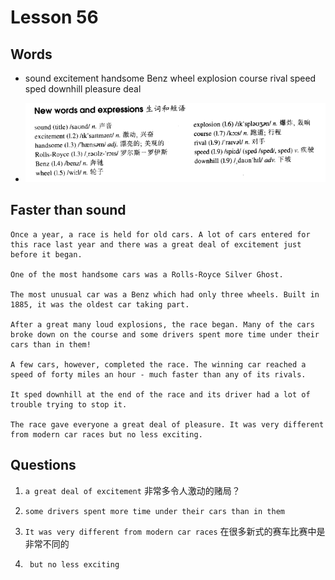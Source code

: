 # Lesson 56

## Words

- sound excitement handsome Benz wheel explosion course rival speed sped downhill pleasure deal

- ![Words](../../../Images/Part2/06/words-56.png)

## Faster than sound

```
Once a year, a race is held for old cars. A lot of cars entered for this race last year and there was a great deal of excitement just before it began.

One of the most handsome cars was a Rolls-Royce Silver Ghost.

The most unusual car was a Benz which had only three wheels. Built in 1885, it was the oldest car taking part.

After a great many loud explosions, the race began. Many of the cars broke down on the course and some drivers spent more time under their cars than in them!

A few cars, however, completed the race. The winning car reached a speed of forty miles an hour - much faster than any of its rivals.

It sped downhill at the end of the race and its driver had a lot of trouble trying to stop it.

The race gave everyone a great deal of pleasure. It was very different from modern car races but no less exciting.
```

## Questions

1. `a great deal of excitement` 非常多令人激动的赌局？

2. `some drivers spent more time under their cars than in them`

3. `It was very different from modern car races` 在很多新式的赛车比赛中是非常不同的

4. ` but no less exciting`
